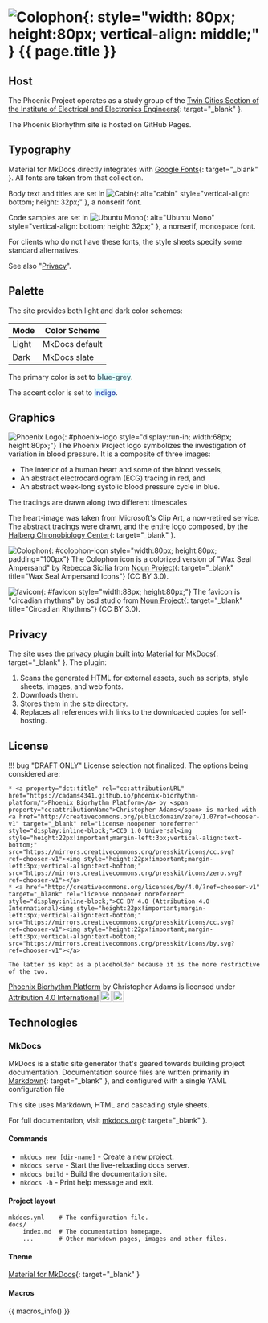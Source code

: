 # ![Colophon](images/colophon-2.png){: style="width: 80px; height:80px; vertical-align: middle;" } {{ page.title }}

## Host

The Phoenix Project operates as a study group of the [Twin Cities Section of the Institute of Electrical and Electronics Engineers](http://www.tc-ieee.org){: target="_blank" }.

The Phoenix Biorhythm site is hosted on GitHub Pages.

## Typography

Material for MkDocs directly integrates with [Google Fonts](https://fonts.google.com/){: target="_blank" }. All fonts are taken from that collection.

Body text and titles are set in ![Cabin](images/cabin.jpg){: alt="cabin" style="vertical-align: bottom; height: 32px;" }, a nonserif font. 

Code samples are set in ![Ubuntu Mono](images/ubuntu-mono.jpg){: alt="Ubuntu Mono" style="vertical-align: bottom; height: 32px;" }, a nonserif, monospace font.

For clients who do not have these fonts, the style sheets specify some standard alternatives.

See also "[Privacy](#privacy)".

## Palette

The site provides both light and dark color schemes:

| Mode | Color Scheme |
| ---- | ------------ |
| Light | MkDocs default |
| Dark | MkDocs slate |

The primary color is set to <span style="color:#546d78; background-color: LightCyan; font-weight: bold;">blue-grey</span>.

The accent color is set to <span style="color:#4051b5; background-color: LightCyan; font-weight: bold;">indigo</span>.

## Graphics

![Phoenix Logo](images/phoenix-logo.png){: #phoenix-logo style="display:run-in; width:68px; height:80px;"}
The Phoenix Project logo symbolizes the investigation of variation
in blood pressure. It is a composite of three images:

- The interior of a human heart and some of the blood vessels,
- An abstract electrocardiogram (ECG) tracing in red, and
- An abstract week-long systolic blood pressure cycle in blue.

The tracings are drawn along two different timescales

The heart-image was taken from Microsoft's Clip Art, a now-retired service.
The abstract tracings were drawn, and the entire logo composed,
by the [Halberg Chronobiology Center](https://halbergchronobiologycenter.umn.edu){: target="_blank" }.

![Colophon](images/colophon-2.png){: #colophon-icon style="width:80px; height:80px; padding="100px"}
The Colophon icon is a colorized version of "Wax Seal Ampersand" by Rebecca Sicilia from [Noun Project](https://thenounproject.com/browse/icons/term/wax-seal-ampersand/){: target="_blank" title="Wax Seal Ampersand Icons"} (CC BY 3.0).

![favicon](images/circadian-rhythms.png){: #favicon style="width:88px; height:80px;"}
The favicon is "circadian rhythms" by bsd studio from [Noun Project](https://thenounproject.com/browse/icons/term/circadian-rhythms/){: target="_blank" title="Circadian Rhythms"} (CC BY 3.0).

## Privacy

The site uses the [privacy plugin built into Material for MkDocs](https://squidfunk.github.io/mkdocs-material/plugins/privacy/){: target="_blank" }. The plugin:

1. Scans the generated HTML for external assets, such as scripts, style sheets, images, and web fonts.
2. Downloads them.
3. Stores them in the site directory.
4. Replaces all references with links to the downloaded copies for self-hosting.

## License

!!! bug "DRAFT ONLY"
    License selection not finalized. The options being considered are:

    * <a property="dct:title" rel="cc:attributionURL" href="https://cadams4341.github.io/phoenix-biorhythm-platform/">Phoenix Biorhythm Platform</a> by <span property="cc:attributionName">Christopher Adams</span> is marked with <a href="http://creativecommons.org/publicdomain/zero/1.0?ref=chooser-v1" target="_blank" rel="license noopener noreferrer" style="display:inline-block;">CC0 1.0 Universal<img style="height:22px!important;margin-left:3px;vertical-align:text-bottom;" src="https://mirrors.creativecommons.org/presskit/icons/cc.svg?ref=chooser-v1"><img style="height:22px!important;margin-left:3px;vertical-align:text-bottom;" src="https://mirrors.creativecommons.org/presskit/icons/zero.svg?ref=chooser-v1"></a>
    * <a href="http://creativecommons.org/licenses/by/4.0/?ref=chooser-v1" target="_blank" rel="license noopener noreferrer" style="display:inline-block;">CC BY 4.0 (Attribution 4.0 International)<img style="height:22px!important;margin-left:3px;vertical-align:text-bottom;" src="https://mirrors.creativecommons.org/presskit/icons/cc.svg?ref=chooser-v1"><img style="height:22px!important;margin-left:3px;vertical-align:text-bottom;" src="https://mirrors.creativecommons.org/presskit/icons/by.svg?ref=chooser-v1"></a>

    The latter is kept as a placeholder because it is the more restrictive of the two.

<p xmlns:cc="http://creativecommons.org/ns#" xmlns:dct="http://purl.org/dc/terms/"><a property="dct:title" rel="cc:attributionURL" href="https://cadam4341.github.io/phoenix-biorhythm-platform">Phoenix Biorhythm Platform</a> by <span property="cc:attributionName">Christopher Adams</span> is licensed under <a href="http://creativecommons.org/licenses/by/4.0/?ref=chooser-v1" target="_blank" rel="license noopener noreferrer" style="display:inline-block;">Attribution 4.0 International<img style="height:22px!important;margin-left:3px;vertical-align:text-bottom;" src="https://mirrors.creativecommons.org/presskit/icons/cc.svg?ref=chooser-v1"><img style="height:22px!important;margin-left:3px;vertical-align:text-bottom;" src="https://mirrors.creativecommons.org/presskit/icons/by.svg?ref=chooser-v1"></a></p>

## Technologies

### MkDocs

MkDocs is a static site generator that's geared towards building project documentation. Documentation source files are written primarily in [Markdown](https://www.markdownguide.org){: target="_blank" }, and configured with a single YAML configuration file

This site uses Markdown, HTML and cascading style sheets.

For full documentation, visit [mkdocs.org](https://www.mkdocs.org){: target="_blank" }.

#### Commands

* `mkdocs new [dir-name]` - Create a new project.
* `mkdocs serve` - Start the live-reloading docs server.
* `mkdocs build` - Build the documentation site.
* `mkdocs -h` - Print help message and exit.

#### Project layout

```
mkdocs.yml    # The configuration file.
docs/
    index.md  # The documentation homepage.
    ...       # Other markdown pages, images and other files.
```

#### Theme

[Material for MkDocs](https://squidfunk.github.io/mkdocs-material){: target="_blank" }

#### Macros

{{ macros_info() }}
